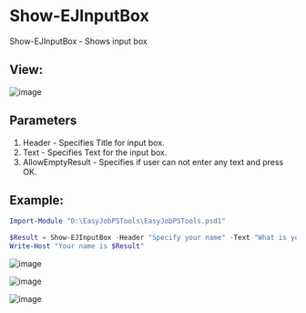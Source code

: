 # Show-EJInputBox

Show-EJInputBox - Shows input box

## View:

![image](https://user-images.githubusercontent.com/29357955/137622548-282cae7a-da84-4040-962c-0a0167721240.png)

## Parameters
1. Header - Specifies Title for input box.
2. Text - Specifies Text for the input box.
3. AllowEmptyResult - Specifies if user can not enter any text and press OK.

## Example:

```PowerShell
Import-Module "D:\EasyJobPSTools\EasyJobPSTools.psd1"

$Result = Show-EJInputBox -Header "Specify your name" -Text "What is your name?" -AllowEmptyResult $false
Write-Host "Your name is $Result" 
```

![image](https://user-images.githubusercontent.com/29357955/137622661-3767a373-d117-435c-b04e-3f3f82bb56e9.png)

![image](https://user-images.githubusercontent.com/29357955/137622667-49d1f176-6c5e-4b88-8331-df48947eb478.png)

![image](https://user-images.githubusercontent.com/29357955/137622670-34ef018e-23af-408f-a357-bf350941827f.png)
